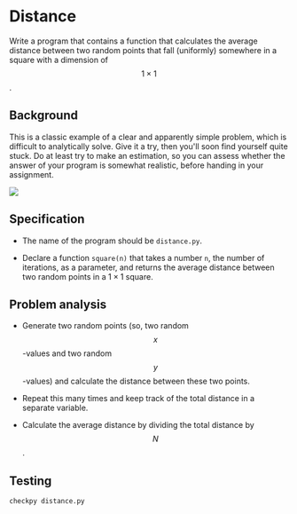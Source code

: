 # Distance

Write a program that contains a function that calculates the average distance
between two random points that fall (uniformly) somewhere in a square with a dimension of $$1\times 1$$.


## Background

This is a classic example of a clear and apparently simple problem, which is difficult to analytically solve. Give it a try, then you'll soon find yourself quite stuck. Do at least try to make an estimation, so you can assess whether the answer of your program is somewhat realistic, before handing in your assignment.

![](../../../assets/vierkant.png)


## Specification

* The name of the program should be `distance.py`.

* Declare a function `square(n)` that takes a number `n`, the number of iterations, as a parameter, and returns the average distance between two random points in a $1 \times 1$ square.


## Problem analysis

* Generate two random points (so, two random $$x$$-values and two random $$y$$-values) and calculate the distance between these two points.

* Repeat this many times and keep track of the total distance in a separate variable.

* Calculate the average distance by dividing the total distance by $$N$$.


## Testing

	checkpy distance.py
